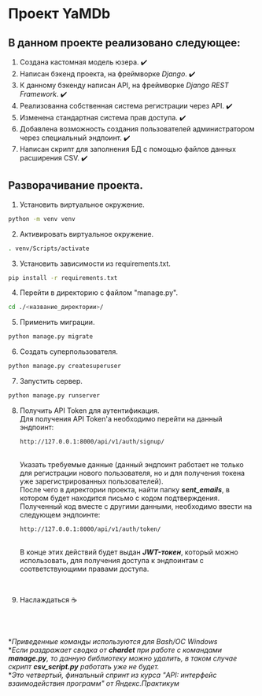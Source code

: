 # Проект YaMDb

## В данном проекте реализовано следующее:

1. Создана кастомная модель юзера. :heavy_check_mark:
2. Написан бэкенд проекта, на фреймворке *Django*. :heavy_check_mark:
3. К данному бэкенду написан API, на фреймворке *Django REST Framework*. :heavy_check_mark:
4. Реализованна собственная система регистрации через API. :heavy_check_mark:
5. Изменена стандартная система прав доступа. :heavy_check_mark:
6. Добавлена возможность создания пользователей администратором через специальный эндпоинт. :heavy_check_mark:
7. Написан скрипт для заполнения БД с помощью файлов данных расширения CSV. :heavy_check_mark:

## Разворачивание проекта.

1. Установить виртуальное окружение.

```bash
python -m venv venv
```

2. Активировать виртуальное окружение.

```bash
. venv/Scripts/activate
```

3. Установить зависимости из requirements.txt.

```bash
pip install -r requirements.txt
```

4. Перейти в директорию с файлом "manage.py".

```bash
cd ./<название_директории>/
```

5. Применить миграции.

```bash
python manage.py migrate
```

6. Создать суперпользователя.

```bash
python manage.py createsuperuser
```

7. Запустить сервер.

```bash
python manage.py runserver
```

8. Получить API Token для аутентификация.
   <br>Для получения API Token'а необходимо перейти на данный эндпоинт:

   ```
   http://127.0.0.1:8000/api/v1/auth/signup/
   ```
   <br>Указать требуемые данные (данный эндпоинт работает не только для регистрации нового пользователя, но и для получения токена уже зарегистрированных пользователей).
   <br>После чего в директории проекта, найти папку ***sent_emails***, в котором будет находится письмо с кодом подтверждения. Полученный код вместе с другими данными, необходимо ввести на следующем эндпоинте:
   ```
   http://127.0.0.1:8000/api/v1/auth/token/
   ```
   <br> В конце этих действий будет выдан ***JWT-токен***, который можно использовать, для получения доступа к эндпоинтам с соответствующими правами доступа.

<br>

9.   Наслаждаться :coffee:

<br>

<br>**Приведенные команды используются для Bash/OC Windows*
<br>**Если раздражает сводка от **chardet** при работе с командами **manage.py**, то данную библиотеку можно удалить, в таком случае скрипт **csv_script.py** работать уже не будет.*
<br>**Это четвертый, финальный спринт из курса "API: интерфейс взаимодействия программ" от Яндекс.Практикум*
